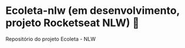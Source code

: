 # Ecoleta-nlw (em desenvolvimento, projeto Rocketseat NLW) :construction_worker:
Repositório do projeto Ecoleta - NLW
